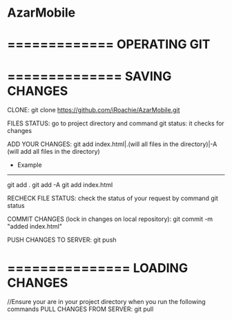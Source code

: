 # AzarMobile
=============
OPERATING GIT
=============
==============
SAVING CHANGES
==============
CLONE: git clone https://github.com/iRoachie/AzarMobile.git

FILES STATUS: go to project directory and command git status: it checks for changes

ADD YOUR CHANGES: git add index.html|.(will all files in the directory)|-A (will add all files in the directory)

+ Example
-------
git add .
git add -A
git add index.html

RECHECK FILE STATUS: check the status of your request by command git status

COMMIT CHANGES (lock in changes on local repository): git commit -m "added index.html"

PUSH CHANGES TO SERVER: git push 

===============
LOADING CHANGES
===============
//Ensure your are in your project directory when you run the following commands
PULL CHANGES FROM SERVER: git pull

